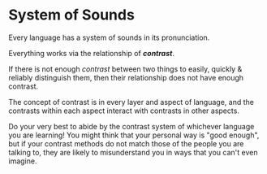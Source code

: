 # System of Sounds

Every language has a system of sounds in its pronunciation.

Everything works via the relationship of _**contrast**_.

If there is not enough _contrast_ between two things to easily, quickly & reliably distinguish them, then their relationship does not have enough contrast.

The concept of contrast is in every layer and aspect of language, and the contrasts within each aspect interact with contrasts in other aspects.

Do your very best to abide by the contrast system of whichever language you are learning! You might think that your personal way is "good enough", but if your contrast methods do not match those of the people you are talking to, they are likely to misunderstand you in ways that you can't even imagine.

